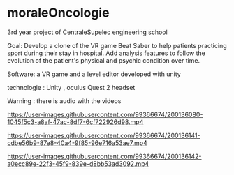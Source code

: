 # moraleOncologie

3rd year project of CentraleSupelec engineering school

Goal: Develop a clone of the VR game Beat Saber to help patients practicing sport during their stay in hospital.  Add analysis features to follow the evolution of the patient's physical and psychic condition over time.

Software: a VR game and a level editor developed with unity

technologie : Unity , oculus Quest 2 headset

Warning : there is audio with the videos

https://user-images.githubusercontent.com/99366674/200136080-1045f5c3-a8af-47ac-8df7-6cf722926d98.mp4



https://user-images.githubusercontent.com/99366674/200136141-cdbe56b9-87e8-40a4-9f85-96e716a53ae7.mp4



https://user-images.githubusercontent.com/99366674/200136142-a0ecc89e-22f3-45f9-839e-d8bb53ad3092.mp4

